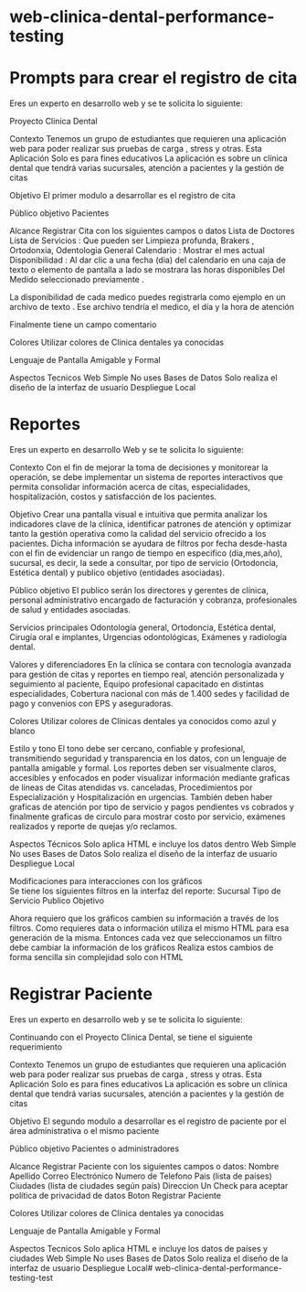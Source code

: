 # web-clinica-dental-performance-testing

# Prompts para crear el registro de cita

Eres un experto en desarrollo web y se te solicita lo siguiente:

Proyecto Clinica Dental

Contexto
Tenemos un grupo de estudiantes que requieren una aplicación web para poder realizar sus pruebas de carga , stress y otras. Esta Aplicación
Solo es para fines educativos
La aplicación es sobre un clínica dental que tendrá varias sucursales, atención a pacientes y la gestión de citas


Objetivo
El primer modulo a desarrollar es el registro de cita

Público objetivo
Pacientes 

Alcance
Registrar Cita con los siguientes campos o datos
Lista de Doctores
Lista de Servicios : Que pueden ser Limpieza profunda, Brakers , Ortodonxia, Odentologia General
Calendario : Mostrar el mes actual
Disponibilidad : Al dar clic a una fecha (dia) del calendario en una caja de texto o elemento de pantalla a lado se mostrara las horas disponibles
Del Medido seleccionado previamente .

La disponibilidad de cada medico puedes registrarla como ejemplo en un archivo de texto . Ese archivo tendría el medico, el día y la hora de atención

Finalmente tiene un campo comentario

Colores
Utilizar colores de Clinica dentales ya conocidas

Lenguaje de Pantalla
Amigable y Formal

Aspectos Tecnicos
Web Simple 
No uses Bases de Datos
Solo realiza el diseño de la interfaz de usuario
Despliegue Local


# Reportes
Eres un experto en desarrollo Web y se te solicita lo siguiente:

Contexto
Con el fin de mejorar la toma de decisiones y monitorear la operación, se debe implementar un sistema de reportes interactivos que permita consolidar información acerca de citas, especialidades, hospitalización, costos y satisfacción de los pacientes.

Objetivo
Crear una pantalla visual e intuitiva que permita analizar los indicadores clave de la clínica, identificar patrones de atención y optimizar tanto la gestión operativa como la calidad del servicio ofrecido a los pacientes. Dicha información se ayudara de filtros por fecha desde-hasta con el fin de evidenciar un rango de tiempo en especifico (dia,mes,año), sucursal, es decir, la sede a consultar, por tipo de servicio (Ortodoncia, Estética dental) y publico objetivo (entidades asociadas).

Público objetivo
El publico serán los directores y gerentes de clínica, personal administrativo encargado de facturación y cobranza, profesionales de salud y entidades asociadas.

Servicios principales
Odontología general, Ortodoncia, Estética dental, Cirugía oral e implantes, Urgencias odontológicas, Exámenes y radiología dental.

Valores y diferenciadores
En la clínica se contara con tecnología avanzada para gestión de citas y reportes en tiempo real, atención personalizada y seguimiento al paciente, Equipo profesional capacitado en distintas especialidades, Cobertura nacional con más de 1.400 sedes y facilidad de pago y convenios con EPS y aseguradoras. 

Colores
Utilizar colores de Clinicas dentales ya conocidos como azul y blanco

Estilo y tono
El tono debe ser cercano, confiable y profesional, transmitiendo seguridad y transparencia en los datos, con un lenguaje de pantalla amigable y formal. Los reportes deben ser visualmente claros, accesibles y enfocados en poder visualizar información mediante graficas de líneas de Citas atendidas vs. canceladas, Procedimientos por Especialización y Hospitalización en urgencias. También deben haber graficas de atención por tipo de servicio y pagos pendientes vs cobrados y finalmente graficas de circulo para mostrar costo por servicio, exámenes realizados y reporte de quejas y/o reclamos.

Aspectos Técnicos
Solo aplica HTML e incluye los datos dentro
Web Simple 
No uses Bases de Datos
Solo realiza el diseño de la interfaz de usuario
Despliegue Local



Modificaciones para interacciones con los gráficos	
Se tiene los siguientes filtros en la interfaz del reporte:
Sucursal
Tipo de Servicio
Publico Objetivo

Ahora requiero que los gráficos cambien su información a través de los filtros. Como requieres data o información utiliza el mismo HTML para esa generación de la misma. Entonces cada vez que seleccionamos un filtro debe cambiar la información de los gráficos
Realiza estos cambios de forma sencilla sin complejidad solo con HTML

# Registrar Paciente
Eres un experto en desarrollo web y se te solicita lo siguiente:

Continuando con el Proyecto Clinica Dental, se tiene el siguiente requerimiento

Contexto
Tenemos un grupo de estudiantes que requieren una aplicación web para poder realizar sus pruebas de carga , stress y otras. Esta Aplicación
Solo es para fines educativos
La aplicación es sobre un clínica dental que tendrá varias sucursales, atención a pacientes y la gestión de citas


Objetivo
El segundo modulo a desarrollar es el registro de paciente por el área administrativa o el mismo paciente

Público objetivo
Pacientes o administradores 

Alcance
Registrar Paciente con los siguientes campos o datos:
Nombre 
Apellido
Correo Electrónico 
Numero de Telefono
Pais (lista de países)
Ciudades (lista de ciudades según país)
Direccion
Un Check para aceptar política de privacidad de datos
Boton Registrar Paciente

Colores
Utilizar colores de Clinica dentales ya conocidas

Lenguaje de Pantalla
Amigable y Formal

Aspectos Tecnicos
Solo aplica HTML e incluye los datos de países y ciudades
Web Simple 
No uses Bases de Datos
Solo realiza el diseño de la interfaz de usuario
Despliegue Local# web-clinica-dental-performance-testing-test
